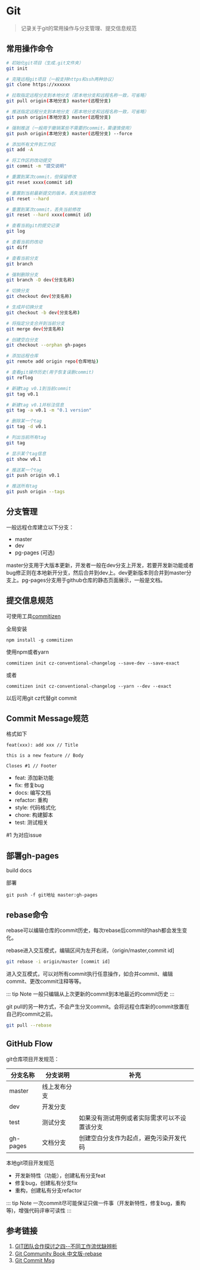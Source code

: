 # Git

> 记录关于git的常用操作与分支管理、提交信息规范

## 常用操作命令

```bash
# 初始化git项目（生成.git文件夹）
git init

# 克隆远程git项目（一般支持https和ssh两种协议）
git clone https://xxxxxx

# 拉取指定远程分支到本地分支（若本地分支和远程名称一致，可省略）
git pull origin(本地分支) master(远程分支)

# 推送指定远程分支到本地分支（若本地分支和远程名称一致，可省略）
git push origin(本地分支) master(远程分支)

# 强制推送（一般用于撤销某些不需要的commit，需谨慎使用）
git push origin(本地分支) master(远程分支) --force

# 添加所有文件到工作区
git add -A

# 将工作区的改动提交
git commit -m "提交说明"

# 重置到某次commit，但保留修改
git reset xxxx(commit id)

# 重置到当前最新提交的版本，丢失当前修改
git reset --hard

# 重置到某次commit，丢失当前修改
git reset --hard xxxx(commit id)

# 查看当前git的提交记录
git log

# 查看当前的改动
git diff

# 查看当前分支
git branch

# 强制删除分支
git branch -D dev(分支名称)

# 切换分支
git checkout dev(分支名称)

# 生成并切换分支
git checkout -b dev(分支名称)

# 将指定分支合并到当前分支
git merge dev(分支名称)

# 创建空白分支
git checkout --orphan gh-pages

# 添加远程仓库
git remote add origin repo(仓库地址)

# 查看git操作历史(用于恢复误删commit)
git reflog

# 新建tag v0.1到当前commit
git tag v0.1

# 新建tag v0.1并标注信息
git tag -a v0.1 -m "0.1 version"

# 删除某一个tag
git tag -d v0.1

# 列出当前所有tag
git tag

# 显示某个tag信息
git show v0.1

# 推送某一个tag
git push origin v0.1

# 推送所有tag
git push origin --tags
```

## 分支管理

一般远程仓库建立以下分支：

- master
- dev
- pg-pages (可选)

master分支用于大版本更新，开发者一般在dev分支上开发，若要开发新功能或者bug修正则在本地新开分支，然后合并到dev上。dev更新版本则合并到master分支上。pg-pages分支用于github仓库的静态页面展示，一般是文档。

## 提交信息规范

可使用工具[commitizen](https://github.com/commitizen/cz-cli)

全局安装
```
npm install -g commitizen
```

使用npm或者yarn
```
commitizen init cz-conventional-changelog --save-dev --save-exact
```
或者
```
commitizen init cz-conventional-changelog --yarn --dev --exact
```

以后可用git cz代替git commit

## Commit Message规范

格式如下

```
feat(xxx): add xxx // Title

this is a new feature // Body

Closes #1 // Footer
```

- feat: 添加新功能
- fix: 修复bug
- docs: 编写文档
- refactor: 重构
- style: 代码格式化
- chore: 构建脚本
- test: 测试相关

#1 为对应issue

## 部署gh-pages

build docs

部署

```
git push -f git地址 master:gh-pages
```

## rebase命令

rebase可以编辑仓库的commit历史，每次rebase后commit的hash都会发生变化。

rebase进入交互模式，编辑区间为左开右闭，（origin/master,commit id]

```bash
git rebase -i origin/master [commit id]
```

进入交互模式，可以对所有commit执行任意操作，如合并commit、编辑commit、更改commit注释等等。

::: tip Note
一般只编辑从上次更新的commit到本地最近的commit历史
:::

git pull的另一种方式，不会产生分叉commit。会将远程仓库新的commit放置在自己的commit之前。

```bash
git pull --rebase
```

## GitHub Flow

git仓库项目开发规范：

| 分支名称 | 分支说明     | 补充                                         |
| -------- | ------------ | -------------------------------------------- |
| master   | 线上发布分支 |                                              |
| dev      | 开发分支     |                                              |
| test     | 测试分支     | 如果没有测试用例或者实际需求可以不设置该分支 |
| gh-pages | 文档分支     | 创建空白分支作为起点，避免污染开发代码       |

本地git项目开发规范

- 开发新特性（功能），创建私有分支feat
- 修复bug，创建私有分支fix
- 重构，创建私有分支refactor

::: tip Note
一次commit尽可能保证只做一件事（开发新特性，修复bug，重构等)，增强代码评审可读性
:::

## 参考链接

1. [GIT团队合作探讨之四--不同工作流优缺辨析](https://www.cnblogs.com/kidsitcn/p/5329163.html)
2. [Git Community Book 中文版-rebase](http://gitbook.liuhui998.com/4_2.html)
3. [Git Commit Msg](http://karma-runner.github.io/4.0/dev/git-commit-msg.html)
